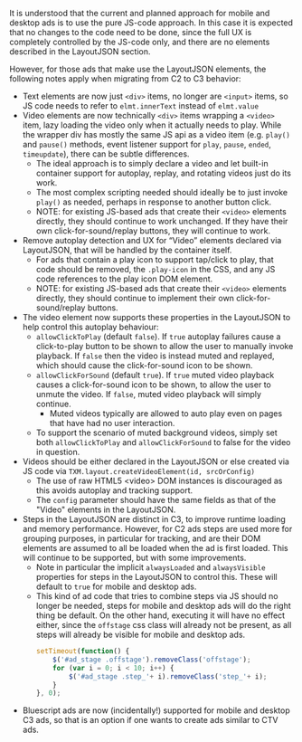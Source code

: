 It is understood that the current and planned approach for mobile and desktop ads is to use the pure JS-code approach. In this case it is expected that no changes to the code need to be done, since the full UX is completely controlled by the JS-code only, and there are no elements described in the LayoutJSON section.

However, for those ads that make use the LayoutJSON elements, the following notes apply when migrating from C2 to C3 behavior:
* Text elements are now just `<div>` items, no longer are `<input>` items, so JS code needs to refer to `elmt.innerText` instead of `elmt.value`
* Video elements are now technically `<div>` items wrapping a `<video>` item, lazy loading the video only when it actually needs to play. While the wrapper div has mostly the same JS api as a video item (e.g. `play()` and `pause()` methods, event listener support for `play`, `pause`, `ended`, `timeupdate`), there can be subtle differences.
  * The ideal approach is to simply declare a video and let built-in container support for autoplay, replay, and rotating videos just do its work.
  * The most complex scripting needed should ideally be to just invoke `play()` as needed, perhaps in response to another button click.
  * NOTE: for existing JS-based ads that create their `<video>` elements directly, they should continue to work unchanged. If they have their own click-for-sound/replay buttons, they will continue to work.
* Remove autoplay detection and UX for “Video” elements declared via LayoutJSON, that will be handled by the container itself.
  * For ads that contain a play icon to support tap/click to play, that code should be removed, the `.play-icon` in the CSS, and any JS code references to the play icon DOM element.
  * NOTE: for existing JS-based ads that create their `<video>` elements directly, they should continue to implement their own click-for-sound/replay buttons.
* The video element now supports these properties in the LayoutJSON to help control this autoplay behaviour:
  * `allowClickToPlay` (default `false`). If `true` autoplay failures cause a click-to-play button to be shown to allow the user to manually invoke playback. If `false` then the video is instead muted and replayed, which should cause the click-for-sound icon to be shown.
  * `allowClickForSound` (default `true`). If `true` muted video playback causes a click-for-sound icon to be shown, to allow the user to unmute the video. If `false`, muted video playback will simply continue.
    * Muted videos typically are allowed to auto play even on pages that have had no user interaction.
  * To support the scenario of muted background videos, simply set both `allowClickToPlay` and `allowClickForSound` to false for the video in question.
* Videos should be either declared in the LayoutJSON or else created via JS code via `TXM.layout.createVideoElement(id, srcOrConfig)`
  * The use of raw HTML5 \<video> DOM instances is discouraged as this avoids autoplay and tracking support.
  * The `config` parameter should have the same fields as that of the "Video" elements in the LayoutJSON.
* Steps in the LayoutJSON are distinct in C3, to improve runtime loading and memory performance. However, for C2 ads steps are used more for grouping purposes, in particular for tracking, and are their DOM elements are assumed to all be loaded when the ad is first loaded. This will continue to be supported, but with some improvements.
  * Note in particular the implicit `alwaysLoaded` and `alwaysVisible` properties for steps in the LayoutJSON to control this. These will default to `true` for mobile and desktop ads.
  * This kind of ad code that tries to combine steps via JS should no longer be needed, steps for mobile and desktop ads will do the right thing be default. On the other hand, executing it will have no effect either, since the `offstage` css class will already not be present, as all steps will already be visible for mobile and desktop ads.
    ```javascript
    setTimeout(function() {
        $('#ad_stage .offstage').removeClass('offstage');
        for (var i = 0; i < 10; i++) {
            $('#ad_stage .step_'+ i).removeClass('step_'+ i);
        }
    }, 0);
    ```
* Bluescript ads are now (incidentally!) supported for mobile and desktop C3 ads, so that is an option if one wants to create ads similar to CTV ads.